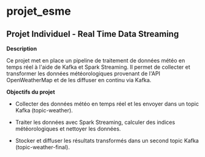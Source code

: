 # projet_esme

## Projet Individuel - Real Time Data Streaming ##

**Description**

Ce projet met en place un pipeline de traitement de données météo en temps réel à l'aide de Kafka et Spark Streaming. Il permet de collecter et transformer les données météorologiques provenant de l'API OpenWeatherMap et de les diffuser en continu via Kafka.

**Objectifs du projet**

- Collecter des données météo en temps réel et les envoyer dans un topic Kafka (topic-weather).

- Traiter les données avec Spark Streaming, calculer des indices météorologiques et nettoyer les données.

- Stocker et diffuser les résultats transformés dans un second topic Kafka (topic-weather-final).
